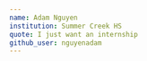 ```yaml
---
name: Adam Nguyen
institution: Summer Creek HS
quote: I just want an internship
github_user: nguyenadam
---
```

